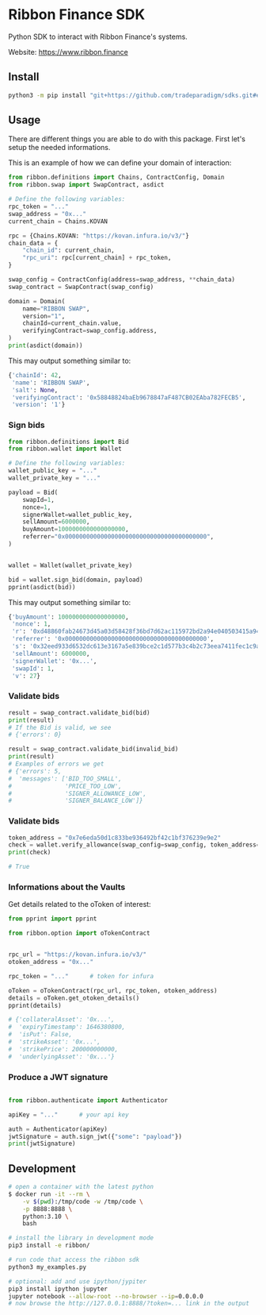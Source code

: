 # Ribbon Finance SDK

Python SDK to interact with Ribbon Finance's systems.

Website: https://www.ribbon.finance

## Install

```bash
python3 -m pip install "git+https://github.com/tradeparadigm/sdks.git#egg=ribbon&subdirectory=ribbon"
```

## Usage

There are different things you are able to do with this package.
First let's setup the needed informations.

This is an example of how we can define your domain of interaction:
```python
from ribbon.definitions import Chains, ContractConfig, Domain
from ribbon.swap import SwapContract, asdict

# Define the following variables:
rpc_token = "..."
swap_address = "0x..."
current_chain = Chains.KOVAN

rpc = {Chains.KOVAN: "https://kovan.infura.io/v3/"}
chain_data = {
    "chain_id": current_chain,
    "rpc_uri": rpc[current_chain] + rpc_token,
}

swap_config = ContractConfig(address=swap_address, **chain_data)
swap_contract = SwapContract(swap_config)

domain = Domain(
    name="RIBBON SWAP",
    version="1",
    chainId=current_chain.value,
    verifyingContract=swap_config.address,
)
print(asdict(domain))
```

This may output something similar to:
```python
{'chainId': 42,
 'name': 'RIBBON SWAP',
 'salt': None,
 'verifyingContract': '0x58848824baEb9678847aF487CB02EAba782FECB5',
 'version': '1'}
```

### Sign bids

```python
from ribbon.definitions import Bid
from ribbon.wallet import Wallet

# Define the following variables:
wallet_public_key = "..."
wallet_private_key = "..."

payload = Bid(
    swapId=1,
    nonce=1,
    signerWallet=wallet_public_key,
    sellAmount=6000000,
    buyAmount=1000000000000000000,
    referrer="0x0000000000000000000000000000000000000000",
)


wallet = Wallet(wallet_private_key)

bid = wallet.sign_bid(domain, payload)
pprint(asdict(bid))
```

This may output something similar to:
```python
{'buyAmount': 1000000000000000000,
 'nonce': 1,
 'r': '0xd48860fab24673d45a03d58428f36bd7d62ac115972bd2a94e040503415a9478',
 'referrer': '0x0000000000000000000000000000000000000000',
 's': '0x32eed933d6532dc613e3167a5e839bce2c1d577b3c4b2c73eea7411fec1c9a53',
 'sellAmount': 6000000,
 'signerWallet': '0x...',
 'swapId': 1,
 'v': 27}

```

### Validate bids

```python
result = swap_contract.validate_bid(bid)
print(result)
# If the Bid is valid, we see
# {'errors': 0}

result = swap_contract.validate_bid(invalid_bid)
print(result)
# Examples of errors we get
# {'errors': 5,
#  'messages': ['BID_TOO_SMALL',
#               'PRICE_TOO_LOW',
#               'SIGNER_ALLOWANCE_LOW',
#               'SIGNER_BALANCE_LOW']}
```

### Validate bids

```python
token_address = "0x7e6eda50d1c833be936492bf42c1bf376239e9e2"
check = wallet.verify_allowance(swap_config=swap_config, token_address=token_address)
print(check)

# True
```

### Informations about the Vaults

Get details related to the oToken of interest:
```python
from pprint import pprint

from ribbon.option import oTokenContract


rpc_url = "https://kovan.infura.io/v3/"
otoken_address = "0x..."

rpc_token = "..."      # token for infura

oToken = oTokenContract(rpc_url, rpc_token, otoken_address)
details = oToken.get_otoken_details()
pprint(details)

# {'collateralAsset': '0x...',
#  'expiryTimestamp': 1646380800,
#  'isPut': False,
#  'strikeAsset': '0x...',
#  'strikePrice': 200000000000,
#  'underlyingAsset': '0x...'}

```

### Produce a JWT signature

```python

from ribbon.authenticate import Authenticator

apiKey = "..."      # your api key

auth = Authenticator(apiKey)
jwtSignature = auth.sign_jwt({"some": "payload"})
print(jwtSignature)
```

## Development

```bash
# open a container with the latest python
$ docker run -it --rm \
    -v $(pwd):/tmp/code -w /tmp/code \
    -p 8888:8888 \
    python:3.10 \
    bash

# install the library in development mode
pip3 install -e ribbon/

# run code that access the ribbon sdk
python3 my_examples.py

# optional: add and use ipython/jypiter
pip3 install ipython jupyter
jupyter notebook --allow-root --no-browser --ip=0.0.0.0
# now browse the http://127.0.0.1:8888/?token=... link in the output
```
